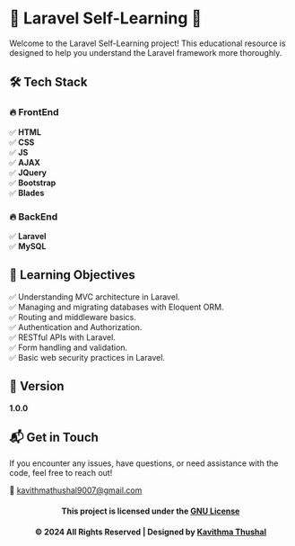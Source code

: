 # 🌟 Laravel Self-Learning 🌟

Welcome to the Laravel Self-Learning project! This educational resource is designed to help you understand the Laravel
framework more thoroughly.

## 🛠️ Tech Stack

### 🔥 FrontEnd

✅ **HTML**<br/>
✅ **CSS**<br/>
✅ **JS**<br/>
✅ **AJAX**<br/>
✅ **JQuery**<br/>
✅ **Bootstrap**<br/>
✅ **Blades**<br/>

### 🔥 BackEnd

✅ **Laravel**<br/>
✅ **MySQL**<br/>

## 🚀 Learning Objectives

✅ Understanding MVC architecture in Laravel.<br/>
✅ Managing and migrating databases with Eloquent ORM.<br/>
✅ Routing and middleware basics.<br/>
✅ Authentication and Authorization.<br/>
✅ RESTful APIs with Laravel.<br/>
✅ Form handling and validation.<br/>
✅ Basic web security practices in Laravel.<br/>

## 📝 Version

**1.0.0**

## 📬 Get in Touch

If you encounter any issues, have questions, or need assistance with the code, feel free to reach out!

📧 [kavithmathushal9007@gmail.com](mailto:kavithmathushal9007@gmail.com)

<div align="center">

#### This project is licensed under the [GNU License](LICENSE)

#### © 2024 All Rights Reserved | Designed by [Kavithma Thushal](https://github.com/Kavithma-Thushal)

</div>

